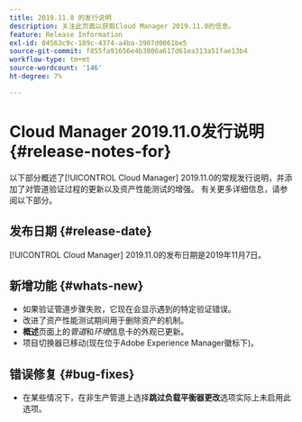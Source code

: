 ```yaml
---
title: 2019.11.0 的发行说明
description: 关注此页面以获取Cloud Manager 2019.11.0的信息。
feature: Release Information
exl-id: 04563c9c-189c-4374-a4ba-3907d0061be5
source-git-commit: f855fa91656e4b3806a617d61ea313a51fae13b4
workflow-type: tm+mt
source-wordcount: '146'
ht-degree: 7%

---
```


# Cloud Manager 2019.11.0发行说明 {#release-notes-for}

以下部分概述了[!UICONTROL Cloud Manager] 2019.11.0的常规发行说明，并添加了对管道验证过程的更新以及资产性能测试的增强。
有关更多详细信息，请参阅以下部分。

## 发布日期 {#release-date}

[!UICONTROL Cloud Manager] 2019.11.0的发布日期是2019年11月7日。

## 新增功能 {#whats-new}

* 如果验证管道步骤失败，它现在会显示遇到的特定验证错误。
* 改进了资产性能测试期间用于删除资产的机制。
* **概述**&#x200B;页面上的&#x200B;*管道*&#x200B;和&#x200B;*环境*&#x200B;信息卡的外观已更新。
* 项目切换器已移动(现在位于Adobe Experience Manager徽标下)。

## 错误修复 {#bug-fixes}

* 在某些情况下，在非生产管道上选择&#x200B;**跳过负载平衡器更改**&#x200B;选项实际上未启用此选项。
